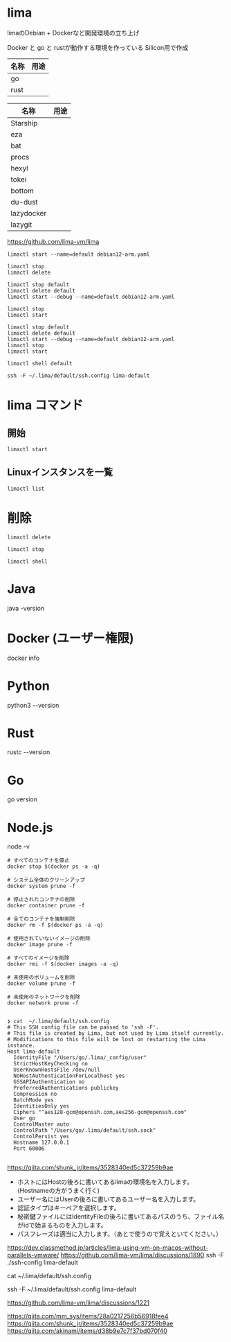 # lima

limaのDebian + Dockerなど開発環境の立ち上げ

Docker と go と rustが動作する環境を作っている
Silicon用で作成

| 名称   | 用途 |
|------|----|
| go   |    | 
| rust |    | 

| 名称         | 用途 |
|------------|----|
| Starship   |    | 
| eza        |    | 
| bat        |    | 
| procs      |    | 
| hexyl      |    | 
| tokei      |    | 
| bottom     |    | 
| du-dust    |    | 
| lazydocker |    | 
| lazygit    |    | 

https://github.com/lima-vm/lima

```shell
limactl start --name=default debian12-arm.yaml
```

```shell
limactl stop 
limactl delete
```

```shell
limactl stop default 
limactl delete default 
limactl start --debug --name=default debian12-arm.yaml 
```

```shell
limactl stop  
limactl start 
```

```shell
limactl stop default 
limactl delete default 
limactl start --debug --name=default debian12-arm.yaml 
limactl stop  
limactl start 
```

```shell
limactl shell default
```
```shell
ssh -F ~/.lima/default/ssh.config lima-default
````


# lima コマンド

## 開始

```shell
limactl start 
```

## Linuxインスタンスを一覧

```shell
limactl list
```

# 削除

```shell
limactl delete 
```

```shell
limactl stop 
```

```shell
limactl shell 
```

# Java
java -version

# Docker (ユーザー権限)
docker info

# Python
python3 --version

# Rust
rustc --version

# Go
go version

# Node.js
node -v

```shell
# すべてのコンテナを停止
docker stop $(docker ps -a -q)

# システム全体のクリーンアップ
docker system prune -f

# 停止されたコンテナの削除
docker container prune -f

# 全てのコンテナを強制削除
docker rm -f $(docker ps -a -q)

# 使用されていないイメージの削除
docker image prune -f

# すべてのイメージを削除
docker rmi -f $(docker images -a -q)

# 未使用のボリュームを削除
docker volume prune -f

# 未使用のネットワークを削除
docker network prune -f


```

```shell
❯ cat  ~/.lima/default/ssh.config
# This SSH config file can be passed to 'ssh -F'.
# This file is created by Lima, but not used by Lima itself currently.
# Modifications to this file will be lost on restarting the Lima instance.
Host lima-default
  IdentityFile "/Users/go/.lima/_config/user"
  StrictHostKeyChecking no
  UserKnownHostsFile /dev/null
  NoHostAuthenticationForLocalhost yes
  GSSAPIAuthentication no
  PreferredAuthentications publickey
  Compression no
  BatchMode yes
  IdentitiesOnly yes
  Ciphers "^aes128-gcm@openssh.com,aes256-gcm@openssh.com"
  User go
  ControlMaster auto
  ControlPath "/Users/go/.lima/default/ssh.sock"
  ControlPersist yes
  Hostname 127.0.0.1
  Port 60006
 
```

https://qiita.com/shunk_jr/items/3528340ed5c37259b9ae

- ホストにはHostの後ろに書いてあるlimaの環境名を入力します。 (Hostnameの方がうまく行く)
- ユーザー名にはUserの後ろに書いてあるユーザー名を入力します。
- 認証タイプはキーペアを選択します。
- 秘密鍵ファイルにはIdentityFileの後ろに書いてあるパスのうち、ファイル名がidで始まるものを入力します。
- パスフレーズは適当に入力します。（あとで使うので覚えといてください。）



https://dev.classmethod.jp/articles/lima-using-vm-on-macos-without-parallels-vmware/
https://github.com/lima-vm/lima/discussions/1890
ssh -F ./ssh-config lima-default

cat  ~/.lima/default/ssh.config

ssh -F ~/.lima/default/ssh.config lima-default

https://github.com/lima-vm/lima/discussions/1221


https://qiita.com/mm_sys/items/28a0217256b56918fee4
https://qiita.com/shunk_jr/items/3528340ed5c37259b9ae
https://qiita.com/akinami/items/d38b9e7c7f37bd070f40

